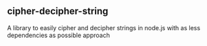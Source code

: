 ## cipher-decipher-string
A library to easily cipher and decipher strings in node.js with as less dependencies as possible approach
